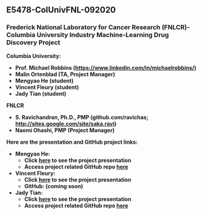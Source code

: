 ## E5478-ColUnivFNL-092020
### Frederick National Laboratory for Cancer Research (FNLCR)-Columbia University Industry Machine-Learning Drug Discovery Project

<b> Columbia University: <b>
* Prof. Michael Robbins (https://www.linkedin.com/in/michaelrobbins/)
* Malin Ortenblad (TA, Project Manager)
* Mengyao He (student)
* Vincent Fleury (student)
* Jady Tian (student)

<b> FNLCR </b>
 * S. Ravichandran, Ph.D., PMP (github.com/ravichas; http://sites.google.com/site/saka.ravi)
 * Naomi Ohashi, PMP (Project Manager)

Here are the presentation and GitHub project links: 
* <b>Mengyao He:</b>
   * Click [here](https://docs.google.com/presentation/d/1jz0lUDzsYSPi-d-zm9aZRZiEDOimzQ70BYCFRW5Sh_k/edit#slide=id.gb137a57165_2_26) to see the project presentation
   * Access project related GitHub repo [here](https://github.com/mengyaoo/FNL_GenesSelection)
* <b>Vincent Fleury:</b>
   * Click [here](https://drive.google.com/file/d/1aP1g9giHXgBPMOq4oDJ00v9Snye1ywHh/view?usp=sharing) to see the project presentation
   * GitHub: (coming soon)
* <b>Jady Tian:</b>
   * Click [here](https://docs.google.com/presentation/d/1fFB_NUAHO4ZrcuskSySs_gj5-woZAz6D-D9OhhQ_iCw/edit?ts=5ffb1bcb#slide=id.gb4b749cac6_2_33) to see the project presentation
   * Access project related GitHub repo [here](https://colab.research.google.com/github/jadytian/ML-predict-kinase-inhibitor/blob/main/predict_kinase_inhibitor.ipynb)
   
